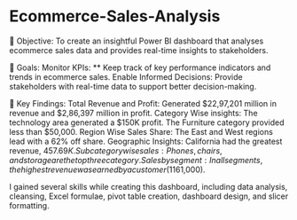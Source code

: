 # Ecommerce-Sales-Analysis
📌 Objective: To create an insightful Power BI dashboard that analyses ecommerce sales data and provides real-time insights to stakeholders.

📌 Goals: Monitor KPIs: ** Keep track of key performance indicators and trends in ecommerce sales. 
    Enable Informed Decisions: Provide stakeholders with real-time data to support better decision-making.

📌 Key Findings: 
Total Revenue and Profit: Generated $22,97,201 million in revenue and $2,86,397 million in profit.
Category Wise insights: The technology area generated a $150K profit. 
The Furniture category provided less than $50,000.
Region Wise Sales Share: The East and West regions lead with a 62% off share.
Geographic Insights: California had the greatest revenue, $457.69K.
Subcategory wise sales: Phones, chairs, and storage are the top three category. 
Sales by segment: In all segments, the highest revenue was earned by a customer ($1161,000).

I gained several skills while creating this dashboard, including data analysis, cleansing, Excel formulae, pivot table creation, dashboard design, and slicer formatting.

